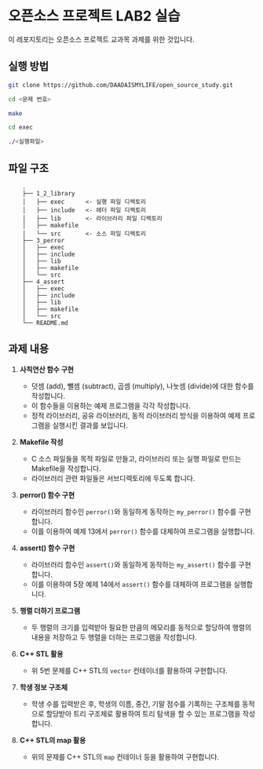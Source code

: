 # 오픈소스 프로젝트 LAB2 실습

이 레포지토리는 오픈소스 프로젝트 교과목 과제를 위한 것입니다.

## 실행 방법
```bash
git clone https://github.com/DAADAISMYLIFE/open_source_study.git

cd <문제 번호>

make

cd exec

./<실행파일>
```

## 파일 구조
```
    .
    ├── 1_2_library
    │   ├── exec      <- 실행 파일 디렉토리
    │   ├── include   <- 헤더 파일 디렉토리 
    │   ├── lib       <- 라이브러리 파일 디렉토리
    │   ├── makefile
    │   └── src       <- 소스 파일 디렉토리
    ├── 3_perror
    │   ├── exec
    │   ├── include
    │   ├── lib
    │   ├── makefile
    │   └── src
    ├── 4_assert
    │   ├── exec
    │   ├── include
    │   ├── lib
    │   ├── makefile
    │   └── src
    └── README.md
```

## 과제 내용

1. **사칙연산 함수 구현**
   - 덧셈 (add), 뺄셈 (subtract), 곱셈 (multiply), 나눗셈 (divide)에 대한 함수를 작성합니다.
   - 이 함수들을 이용하는 예제 프로그램을 각각 작성합니다.
   - 정적 라이브러리, 공유 라이브러리, 동적 라이브러리 방식을 이용하여 예제 프로그램을 실행시킨 결과를 보입니다.

2. **Makefile 작성**
   - C 소스 파일들을 목적 파일로 만들고, 라이브러리 또는 실행 파일로 만드는 Makefile을 작성합니다.
   - 라이브러리 관련 파일들은 서브디렉토리에 두도록 합니다.

3. **perror() 함수 구현**
   - 라이브러리 함수인 `perror()`와 동일하게 동작하는 `my_perror()` 함수를 구현합니다.
   - 이를 이용하여 예제 13에서 `perror()` 함수를 대체하여 프로그램을 실행합니다.

4. **assert() 함수 구현**
   - 라이브러리 함수인 `assert()`와 동일하게 동작하는 `my_assert()` 함수를 구현합니다.
   - 이를 이용하여 5장 예제 14에서 `assert()` 함수를 대체하여 프로그램을 실행합니다.

5. **행렬 더하기 프로그램**
   - 두 행렬의 크기를 입력받아 필요한 만큼의 메모리를 동적으로 할당하여 행렬의 내용을 저장하고 두 행렬을 더하는 프로그램을 작성합니다.

6. **C++ STL 활용**
   - 위 5번 문제를 C++ STL의 `vector` 컨테이너를 활용하여 구현합니다.

7. **학생 정보 구조체**
   - 학생 수를 입력받은 후, 학생의 이름, 중간, 기말 점수를 기록하는 구조체를 동적으로 할당받아 트리 구조체로 활용하여 트리 탐색을 할 수 있는 프로그램을 작성합니다.

8. **C++ STL의 map 활용**
   - 위의 문제를 C++ STL의 `map` 컨테이너 등을 활용하여 구현합니다.

